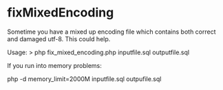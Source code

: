 fixMixedEncoding
================

Sometime you have a mixed up encoding file which contains both correct and damaged utf-8. This could help.

Usage: > php fix_mixed_encoding.php inputfile.sql outputfile.sql

If you run into memory problems:

php -d memory_limit=2000M inputfile.sql outpufile.sql
